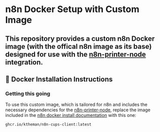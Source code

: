# n8n Docker Setup with Custom Image

This repository provides a **custom n8n Docker image** (with the offical n8n image as its base) designed for use with the [n8n-printer-node](https://github.com/DtNeo/n8n-printer-node) integration.
---

## 🐳 Docker Installation Instructions

### **Getting this going**

To use this custom image, which is tailored for n8n and includes the necessary dependencies for the [n8n-printer-node](https://github.com/DtNeo/n8n-printer-node), replace the image included in the [n8n docker install documentation](https://docs.n8n.io/hosting/installation/docker/) with this one: 

```
ghcr.io/ktheman/n8n-cups-client:latest
```

